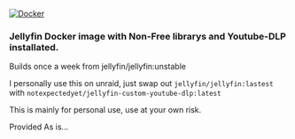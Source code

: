 [![Docker](https://github.com/NotExpectedYet/jellyfin-youtube-dlp/actions/workflows/docker-build.yml/badge.svg)](https://github.com/NotExpectedYet/jellyfin-youtube-dlp/actions/workflows/docker-build.yml)

### Jellyfin Docker image with Non-Free librarys and Youtube-DLP installated. 

Builds once a week from jellyfin/jellyfin:unstable

I personally use this on unraid, just swap out `jellyfin/jellyfin:lastest` with `notexpectedyet/jellyfin-custom-youtube-dlp:latest
`

This is mainly for personal use, use at your own risk. 

Provided As is...
